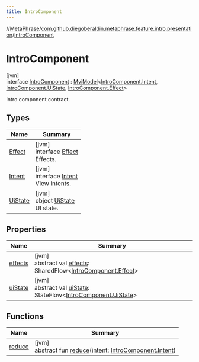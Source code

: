 ```yaml
---
title: IntroComponent
---
```

//[MetaPhrase](../../../index.html)/[com.github.diegoberaldin.metaphrase.feature.intro.presentation](../index.html)/[IntroComponent](index.html)



# IntroComponent



[jvm]\
interface [IntroComponent](index.html) : [MviModel](../../com.github.diegoberaldin.metaphrase.core.common.architecture/-mvi-model/index.html)&lt;[IntroComponent.Intent](-intent/index.html), [IntroComponent.UiState](-ui-state/index.html), [IntroComponent.Effect](-effect/index.html)&gt; 

Intro component contract.



## Types


| Name | Summary |
|---|---|
| [Effect](-effect/index.html) | [jvm]<br>interface [Effect](-effect/index.html)<br>Effects. |
| [Intent](-intent/index.html) | [jvm]<br>interface [Intent](-intent/index.html)<br>View intents. |
| [UiState](-ui-state/index.html) | [jvm]<br>object [UiState](-ui-state/index.html)<br>UI state. |


## Properties


| Name | Summary |
|---|---|
| [effects](../../com.github.diegoberaldin.metaphrase.core.common.architecture/-mvi-model/effects.html) | [jvm]<br>abstract val [effects](../../com.github.diegoberaldin.metaphrase.core.common.architecture/-mvi-model/effects.html): SharedFlow&lt;[IntroComponent.Effect](-effect/index.html)&gt; |
| [uiState](../../com.github.diegoberaldin.metaphrase.core.common.architecture/-mvi-model/ui-state.html) | [jvm]<br>abstract val [uiState](../../com.github.diegoberaldin.metaphrase.core.common.architecture/-mvi-model/ui-state.html): StateFlow&lt;[IntroComponent.UiState](-ui-state/index.html)&gt; |


## Functions


| Name | Summary |
|---|---|
| [reduce](index.html#-1603250236%2FFunctions%2F2137835383) | [jvm]<br>abstract fun [reduce](index.html#-1603250236%2FFunctions%2F2137835383)(intent: [IntroComponent.Intent](-intent/index.html)) |

